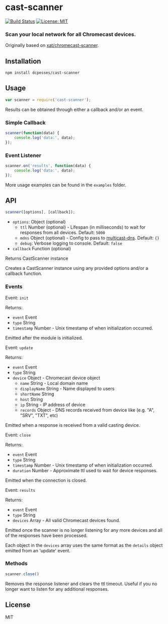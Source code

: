 # cast-scanner

[![Build Status](https://travis-ci.org/dcpesses/cast-scanner?branch=master)](https://travis-ci.org/dcpesses/cast-scanner) [![License: MIT](https://img.shields.io/badge/License-MIT-blue.svg)](https://opensource.org/licenses/MIT)

### Scan your local network for all Chromecast devices.

Originally based on [xat/chromecast-scanner](https://github.com/xat/chromecast-scanner).


## Installation

`npm install dcpesses/cast-scanner`

## Usage

```javascript
var scanner = require('cast-scanner');
```

Results can be obtained through either a callback and/or an event.

### Simple Callback
```javascript
scanner(function(data) {
    console.log('data:', data);
});
```

### Event Listener
```javascript
scanner.on('results', function(data) {
    console.log('data:', data);
});
```

More usage examples can be found in the `examples` folder.

## API
```javascript
scanner([options], [callback]);
```
* `options`: Object (optional)
    * `ttl` Number (optional) - Lifespan (in milliseconds) to wait for responses from all devices. Default: `5000`
    * `mdns` Object (optional) - Config to pass to [multicast-dns](https://github.com/mafintosh/multicast-dns). Default: `{}`
    * `debug`: Verbose logging to console. Default: `false`
* `callback` Function (optional)

Returns CastScanner instance

Creates a CastScanner instance using any provided options and/or a callback function.

### Events

Event: `init`

Returns:
* `event` Event
* `type` String
* `timestamp` Number - Unix timestamp of when initialization occurred.

Emitted after the module is initialized.


Event: `update`

Returns:
* `event` Event
* `type` String
* `device` Object - Chromecast device object
    * `name` String - Local domain name
    * `displayName` String - Name displayed to users
    * `shortName` String
    * `host` String
    * `ip` String - IP address of device
    * `records` Object - DNS records received from device like (e.g. "A", "SRV", "TXT", etc)

Emitted when a response is received from a valid casting device.


Event: `close`

Returns:
* `event` Event
* `type` String
* `timestamp` Number - Unix timestamp of when initialization occurred.
* `duration` Number - Approximate ttl used to wait for device responses.

Emitted when the connection is closed.


Event: `results`

Returns:
* `event` Event
* `type` String
* `devices` Array - All valid Chromecast devices found.

Emitted once the scanner is no longer listening for any more devices and all of the responses have been processed.

Each object in the `devices` array uses the same format as the `details` object emitted from an 'update' event.

### Methods

```javascript
scanner.close()
```

Removes the response listener and clears the ttl timeout. Useful if you no longer want to listen for any additional responses.

## License
MIT
